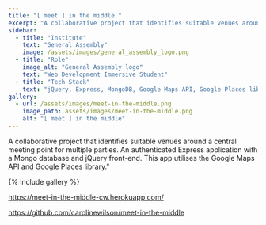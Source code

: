 ```yaml
---
title: "[ meet ] in the middle "
excerpt: "A collaborative project that identifies suitable venues around a central meeting point for multiple parties."
sidebar:
  - title: "Institute"
    text: "General Assembly"
    image: /assets/images/general_assembly_logo.png
  - title: "Role"
    image_alt: "General Assembly logo"
    text: "Web Development Immersive Student"
  - title: "Tech Stack"
    text: "jQuery, Express, MongoDB, Google Maps API, Google Places library"
gallery:
  - url: /assets/images/meet-in-the-middle.png
    image_path: assets/images/meet-in-the-middle.png
    alt: "[ meet ] in the middle"
---
```


A collaborative project that identifies suitable venues around a central meeting point for multiple parties. An authenticated Express application with a Mongo database and jQuery front-end. This app utilises the Google Maps API and Google Places library."

{% include gallery %}

https://meet-in-the-middle-cw.herokuapp.com/

https://github.com/carolinewilson/meet-in-the-middle
